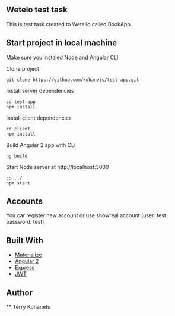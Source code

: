 ## Wetelo test task

This is test task created to Wetello called BookApp.

## Start project in local machine

Make sure you instaled [Node](https://nodejs.org/uk/) and [Angular CLI](https://cli.angular.io/)

Clone project 

```
git clone https://github.com/kohanets/test-app.git
```
Install server dependencies

```
cd test-app
npm install

```
Install client dependencies

```
cd client
npm install

```
Build Angular 2 app with CLI

```
ng build

```

Start Node server at http://localhost:3000

```
cd ../
npm start

```

## Accounts

You car register new account or use showreal account (user: test ; password: test)


## Built With

* [Materialize](http://materializecss.com/)
* [Angular 2](https://angular.io/)
* [Express](http://expressjs.com/ru/)
* [JWT](https://jwt.io/)

## Author
** Terry Kohanets 



